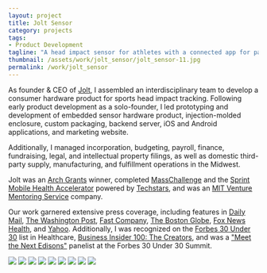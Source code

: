 ```yaml
---
layout: project
title: Jolt Sensor
category: projects
tags:
- Product Development
tagline: "A head impact sensor for athletes with a connected app for parents & coaches"
thumbnail: /assets/work/jolt_sensor/jolt_sensor-11.jpg
permalink: /work/jolt_sensor
---
```


As founder & CEO of [Jolt](https://joltsensor.github.io/), I assembled an interdisciplinary team to develop a consumer hardware product for sports head impact tracking. Following early product development as a solo-founder, I led prototyping and development of embedded sensor hardware product, injection-molded enclosure, custom packaging, backend server, iOS and Android applications, and marketing website.

Additionally, I managed incorporation, budgeting, payroll, finance, fundraising, legal, and intellectual property filings, as well as domestic third-party supply, manufacturing, and fulfillment operations in the Midwest.

Jolt was an [Arch Grants](http://archgrants.org/) winner, completed [MassChallenge](http://masschallenge.org/) and the [Sprint Mobile Health Accelerator](http://sprintaccel.com/) powered by [Techstars](http://www.techstars.com/), and was an [MIT Venture Mentoring Service](http://vms.mit.edu/) company.

Our work garnered extensive press coverage, including features in [Daily Mail](http://www.dailymail.co.uk/sciencetech/article-2741887/The-clip-sensor-prevents-concussion-Tiny-monitor-sends-alerts-referees-player-bangs-head.html), [The Washington Post](https://www.washingtonpost.com/news/early-lead/wp/2014/09/02/mit-graduates-are-on-a-quest-to-make-sports-related-head-injuries-history-with-better-technology/), [Fast Company](http://www.fastcompany.com/3035730/these-athletic-wearables-will-stop-injuries-before-they-happen), [The Boston Globe](http://www.bostonglobe.com/business/2015/01/23/reebok-others-have-technology-help-prevent-concussions-but-few-sports-adopt/ToxlcL95oQEK6L5zBF9nsN/story.html), [Fox News Health](http://www.foxnews.com/health/2014/09/12/former-college-wrestler-aims-to-boost-concussion-prevention-with-clip-on-device.html), and [Yahoo](https://www.yahoo.com/tech/mit-students-invent-gadget-to-detect-concussions-in-95944765704.html). Additionally, I was recognized on the [Forbes 30 Under 30](http://www.forbes.com/30-under-30-2016/healthcare/#6406b37d297e) list in Healthcare, [Business Insider 100: The Creators](http://www.businessinsider.com/bi-100-the-creators-business-visionaries-creating-value-for-the-world-2016-6), and was a ["Meet the Next Edisons"](http://www.forbes.com/sites/alexknapp/2016/10/17/these-under-30-summit-panelists-aim-to-be-the-next-edison/#5eb292e26b11) panelist at the Forbes 30 Under 30 Summit.

![](/assets/work/jolt_sensor/jolt_sensor-5.png)
![](/assets/work/jolt_sensor/jolt_sensor-7.jpg)
![](/assets/work/jolt_sensor/jolt_sensor-8.jpg)
![](/assets/work/jolt_sensor/jolt_sensor-9.jpg)
![](/assets/work/jolt_sensor/jolt_sensor-10.jpg)
![](/assets/work/jolt_sensor/jolt_sensor-11.jpg)
![](/assets/work/jolt_sensor/jolt_sensor-12.jpg)
![](/assets/work/jolt_sensor/jolt_sensor-13.png)
![](/assets/work/jolt_sensor/jolt_sensor-14.png)